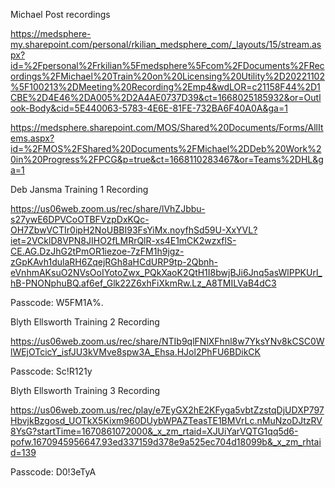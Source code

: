 Michael Post recordings

https://medsphere-my.sharepoint.com/personal/rkilian_medsphere_com/_layouts/15/stream.aspx?id=%2Fpersonal%2Frkilian%5Fmedsphere%5Fcom%2FDocuments%2FRecordings%2FMichael%20Train%20on%20Licensing%20Utility%2D20221102%5F100213%2DMeeting%20Recording%2Emp4&wdLOR=c21158F44%2D1CBE%2D4E46%2DA005%2D2A4AE0737D39&ct=1668025185932&or=Outlook-Body&cid=5E440063-5783-4E6E-81FE-732BA6F40A0A&ga=1

https://medsphere.sharepoint.com/MOS/Shared%20Documents/Forms/AllItems.aspx?id=%2FMOS%2FShared%20Documents%2FMichael%2DDeb%20Work%20in%20Progress%2FPCG&p=true&ct=1668110283467&or=Teams%2DHL&ga=1

Deb Jansma Training 1 Recording

https://us06web.zoom.us/rec/share/lVhZJbbu-s27ywE6DPVCoOTBFVzpDxKQc-OH7ZbwVCTIr0ipH2NoUBBI93FsYiMx.noyfhSd59U-XxYVL?iet=2VCklD8VPN8JIHO2fLMRrQlR-xs4E1mCK2wzxflS-CE.AG.DzJhG2tPmOR1iezoe-7zFM1h9jgz-zGpKAvh1dulaRH6ZqejRGh8aHCdURP9tp-2Qbnh-eVnhmAKsuO2NVsOoIYotoZwx_PQkXaoK2QtH1I8bwjBJi6Jnq5asWlPPKUrl_hB-PNONphuBQ.af6ef_Glk22Z6xhFiXkmRw.Lz_A8TMILVaB4dC3

Passcode: W5FM1A%.

Blyth Ellsworth Training 2 Recording

https://us06web.zoom.us/rec/share/NTIb9qlFNlXFhnl8w7YksYNv8kCSC0WlWEjOTcicY_isfJU3kVMve8spw3A_Ehsa.HJol2PhFU6BDikCK 

Passcode: Sc!R121y

Blyth Ellsworth Training 3 Recording

https://us06web.zoom.us/rec/play/e7EyGX2hE2KFyga5vbtZzstqDjUDXP797HbvjkBzgosd_UOTkX5Kixm960DUybWPAZTeasTE1BMVrLc.nMuNzoDJtzRV8YsG?startTime=1670861072000&_x_zm_rtaid=XJUiYarVQTG1qq5d6-pofw.1670945956647.93ed337159d378e9a525ec704d18099b&_x_zm_rhtaid=139

Passcode: D0!3eTyA
